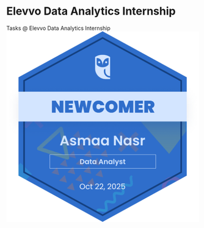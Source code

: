 # Elevvo Data Analytics Internship
Tasks @ Elevvo Data Analytics Internship
![Badge](https://github.com/Asma-Nasr/Elevvo-Data-Analytics-Internship/blob/main/Asmaa%20Nasr.png)
